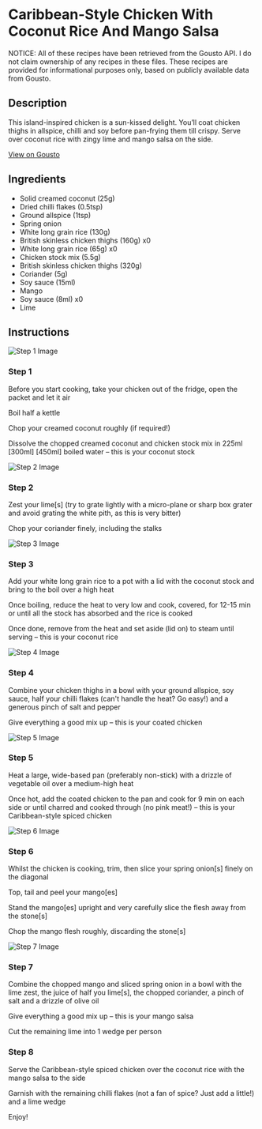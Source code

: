 # Caribbean-Style Chicken With Coconut Rice And Mango Salsa

NOTICE: All of these recipes have been retrieved from the Gousto API. I do not claim ownership of any recipes in these files. These recipes are provided for informational purposes only, based on publicly available data from Gousto.

## Description

This island-inspired chicken is a sun-kissed delight. You’ll coat chicken thighs in allspice, chilli and soy before pan-frying them till crispy. Serve over coconut rice with zingy lime and mango salsa on the side.

[View on Gousto](https://www.gousto.co.uk/recipes/cookbook/caribbean-style-chicken-with-coconut-rice-and-mango-salsa)

## Ingredients

- Solid creamed coconut (25g)
- Dried chilli flakes (0.5tsp)
- Ground allspice (1tsp)
- Spring onion
- White long grain rice (130g)
- British skinless chicken thighs (160g) x0
- White long grain rice (65g) x0
- Chicken stock mix (5.5g)
- British skinless chicken thighs (320g)
- Coriander (5g)
- Soy sauce (15ml)
- Mango
- Soy sauce (8ml) x0
- Lime

## Instructions

![Step 1 Image](https://production-media.gousto.co.uk/cms/recipe-step-image/step-1-1680603750934-x200.jpg)

### Step 1

Before you start cooking, take your chicken out of the fridge, open the packet and let it air

Boil half a kettle

Chop your creamed coconut roughly (if required!)

Dissolve the chopped creamed coconut and chicken stock mix in 225ml <span class="text-purple">[300ml]</span> <span class="text-danger">[450ml]</span> boiled water – this is your coconut stock

![Step 2 Image](https://production-media.gousto.co.uk/cms/recipe-step-image/step-2-1680603753595-x200.jpg)

### Step 2

Zest your lime[s] (try to grate lightly with a micro-plane or sharp box grater and avoid grating the white pith, as this is very bitter)

Chop your coriander finely, including the stalks

![Step 3 Image](https://production-media.gousto.co.uk/cms/recipe-step-image/step-3-1680603756192-x200.jpg)

### Step 3

Add your white long grain rice to a pot with a lid with the coconut stock and bring to the boil over a high heat

Once boiling, reduce the heat to very low and cook, covered, for 12-15 min or until all the stock has absorbed and the rice is cooked

Once done, remove from the heat and set aside (lid on) to steam until serving – this is your coconut rice

![Step 4 Image](https://production-media.gousto.co.uk/cms/recipe-step-image/step-4-1680603758496-x200.jpg)

### Step 4

Combine your chicken thighs in a bowl with your ground allspice, soy sauce, half your chilli flakes (can't handle the heat? Go easy!) and a generous pinch of salt and pepper

Give everything a good mix up – this is your coated chicken

![Step 5 Image](https://production-media.gousto.co.uk/cms/recipe-step-image/step-5-1680603761377-x200.jpg)

### Step 5

Heat a large, wide-based pan (preferably non-stick) with a drizzle of vegetable oil over a medium-high heat

Once hot, add the coated chicken to the pan and cook for 9 min on each side or until charred and cooked through (no pink meat!) – this is your Caribbean-style spiced chicken

![Step 6 Image](https://production-media.gousto.co.uk/cms/recipe-step-image/step-6-1680603764943-x200.jpg)

### Step 6

Whilst the chicken is cooking, trim, then slice your spring onion[s] finely on the diagonal

Top, tail and peel your mango[es]

Stand the mango[es] upright and very carefully slice the flesh away from the stone[s]

Chop the mango flesh roughly, discarding the stone[s]

![Step 7 Image](https://production-media.gousto.co.uk/cms/recipe-step-image/step-7-1680603771699-x200.jpg)

### Step 7

Combine the chopped mango and sliced spring onion in a bowl with the lime zest, the juice of half you lime[s], the chopped coriander, a pinch of salt and a drizzle of olive oil

Give everything a good mix up – this is your mango salsa

Cut the remaining lime into 1 wedge per person

### Step 8

Serve the Caribbean-style spiced chicken over the coconut rice with the mango salsa to the side

Garnish with the remaining chilli flakes (not a fan of spice? Just add a little!) and a lime wedge

Enjoy!

